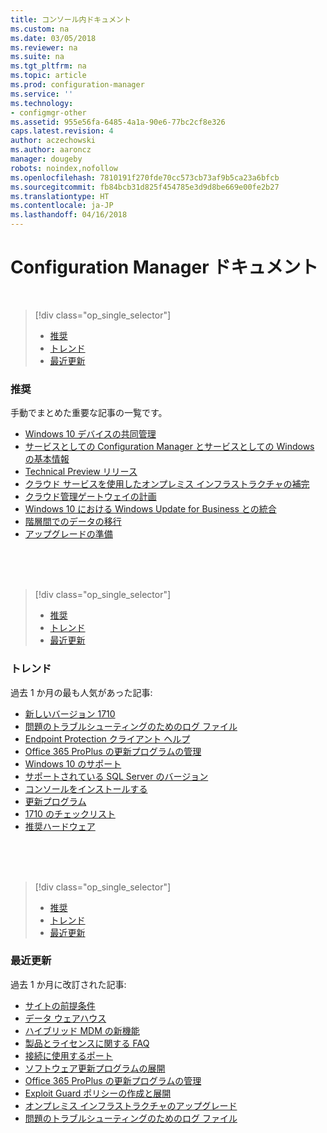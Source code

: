 ```yaml
---
title: コンソール内ドキュメント
ms.custom: na
ms.date: 03/05/2018
ms.reviewer: na
ms.suite: na
ms.tgt_pltfrm: na
ms.topic: article
ms.prod: configuration-manager
ms.service: ''
ms.technology:
- configmgr-other
ms.assetid: 955e56fa-6485-4a1a-90e6-77bc2cf8e326
caps.latest.revision: 4
author: aczechowski
ms.author: aaroncz
manager: dougeby
robots: noindex,nofollow
ms.openlocfilehash: 7810191f270fde70cc573cb73af9b5ca23a6bfcb
ms.sourcegitcommit: fb84bcb31d825f454785e3d9d8be669e00fe2b27
ms.translationtype: HT
ms.contentlocale: ja-JP
ms.lasthandoff: 04/16/2018
---
```

<!-- 
TFS 1357546
This page displays in-console, under the Support workspace, Documentation node. 
-->


# <a name="configuration-manager-documentation"></a>Configuration Manager ドキュメント

</br>

<a name="bkmk_recommend"></a>  

> [!div class="op_single_selector"]
> - [推奨](#bkmk_recommend)
> - [トレンド](#bkmk_trend)
> - [最近更新](#bkmk_update)

### <a name="recommended"></a>推奨 
手動でまとめた重要な記事の一覧です。

- [Windows 10 デバイスの共同管理](/sccm/core/clients/manage/co-management-overview)
- [サービスとしての Configuration Manager とサービスとしての Windows の基本情報](/sccm/core/understand/configuration-manager-and-windows-as-service)
- [Technical Preview リリース](/sccm/core/get-started/technical-preview)
- [クラウド サービスを使用したオンプレミス インフラストラクチャの補完](/sccm/core/understand/use-cloud-services)
- [クラウド管理ゲートウェイの計画](/sccm/core/clients/manage/plan-cloud-management-gateway)
- [Windows 10 における Windows Update for Business との統合](/sccm/sum/deploy-use/integrate-windows-update-for-business-windows-10)
- [階層間でのデータの移行](/sccm/core/migration/migrate-data-between-hierarchies)
- [アップグレードの準備](/sccm/core/clients/manage/upgrade/upgrade-analytics)


</br>

</br>

</br>

<a name="bkmk_trend"></a>  

> [!div class="op_single_selector"]
> - [推奨](#bkmk_recommend)
> - [トレンド](#bkmk_trend)
> - [最近更新](#bkmk_update)

### <a name="trending"></a>トレンド
過去 1 か月の最も人気があった記事:

- [新しいバージョン 1710](/sccm/core/plan-design/changes/whats-new-in-version-1710)
- [問題のトラブルシューティングのためのログ ファイル](/sccm/core/plan-design/hierarchy/log-files)
- [Endpoint Protection クライアント ヘルプ](/sccm/protect/deploy-use/endpoint-protection-client-help)
- [Office 365 ProPlus の更新プログラムの管理](/sccm/sum/deploy-use/manage-office-365-proplus-updates)
- [Windows 10 のサポート](/sccm/core/plan-design/configs/support-for-windows-10)
- [サポートされている SQL Server のバージョン](/sccm/core/plan-design/configs/support-for-sql-server-versions)
- [コンソールをインストールする](/sccm/core/servers/deploy/install/install-consoles)
- [更新プログラム](/sccm/core/servers/manage/updates)
- [1710 のチェックリスト](/sccm/core/servers/manage/checklist-for-installing-update-1710)
- [推奨ハードウェア](/sccm/core/plan-design/configs/recommended-hardware)


</br>

</br>

</br>

<a name="bkmk_update"></a>  

> [!div class="op_single_selector"]
> - [推奨](#bkmk_recommend)
> - [トレンド](#bkmk_trend)
> - [最近更新](#bkmk_update)

### <a name="recently-updated"></a>最近更新
過去 1 か月に改訂された記事:

- [サイトの前提条件](/sccm/core/plan-design/configs/site-and-site-system-prerequisites)
- [データ ウェアハウス](/sccm/core/servers/manage/data-warehouse)
- [ハイブリッド MDM の新機能](/sccm/mdm/understand/whats-new-in-hybrid-mobile-device-management)
- [製品とライセンスに関する FAQ](/sccm/core/understand/product-and-licensing-faq)
- [接続に使用するポート](/sccm/core/plan-design/hierarchy/ports)
- [ソフトウェア更新プログラムの展開](/sccm/sum/deploy-use/deploy-software-updates)
- [Office 365 ProPlus の更新プログラムの管理](/sccm/sum/deploy-use/manage-office-365-proplus-updates)
- [Exploit Guard ポリシーの作成と展開](/sccm/protect/deploy-use/create-deploy-exploit-guard-policy)
- [オンプレミス インフラストラクチャのアップグレード](/sccm/core/servers/manage/upgrade-on-premises-infrastructure)
- [問題のトラブルシューティングのためのログ ファイル](/sccm/core/plan-design/hierarchy/log-files)


